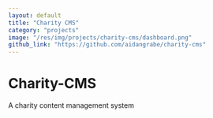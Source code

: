 ```yaml
---
layout: default
title: "Charity CMS"
category: "projects"
image: "/res/img/projects/charity-cms/dashboard.png"
github_link: "https://github.com/aidangrabe/charity-cms"
---
```


# Charity-CMS
A charity content management system
